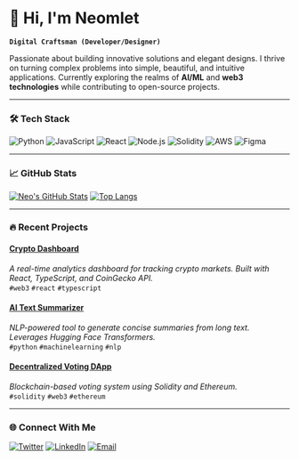 # 👋 Hi, I'm Neomlet

**`Digital Craftsman (Developer/Designer)`**  

Passionate about building innovative solutions and elegant designs. I thrive on turning complex problems into simple, beautiful, and intuitive applications. Currently exploring the realms of **AI/ML** and **web3 technologies** while contributing to open-source projects.

---

### 🛠️ Tech Stack

![Python](https://img.shields.io/badge/-Python-3776AB?style=flat&logo=python&logoColor=white)
![JavaScript](https://img.shields.io/badge/-JavaScript-F7DF1E?style=flat&logo=javascript&logoColor=black)
![React](https://img.shields.io/badge/-React-61DAFB?style=flat&logo=react&logoColor=black)
![Node.js](https://img.shields.io/badge/-Node.js-339933?style=flat&logo=node.js&logoColor=white)
![Solidity](https://img.shields.io/badge/-Solidity-363636?style=flat&logo=solidity&logoColor=white)
![AWS](https://img.shields.io/badge/-AWS-232F3E?style=flat&logo=amazon-aws)
![Figma](https://img.shields.io/badge/-Figma-F24E1E?style=flat&logo=figma&logoColor=white)

---

### 📈 GitHub Stats

[![Neo's GitHub Stats](https://github-readme-stats.vercel.app/api?username=neomlet&show_icons=true&theme=radical)](https://github.com/neomlet)
[![Top Langs](https://github-readme-stats.vercel.app/api/top-langs/?username=neomlet&layout=compact&theme=radical)](https://github.com/neomlet)

---

### 🔥 Recent Projects

#### [Crypto Dashboard](https://github.com/neomlet/crypto-dash)  
_A real-time analytics dashboard for tracking crypto markets. Built with React, TypeScript, and CoinGecko API._  
`#web3` `#react` `#typescript`

#### [AI Text Summarizer](https://github.com/neomlet/ai-summarizer)  
_NLP-powered tool to generate concise summaries from long text. Leverages Hugging Face Transformers._  
`#python` `#machinelearning` `#nlp`

#### [Decentralized Voting DApp](https://github.com/neomlet/voting-dapp)  
_Blockchain-based voting system using Solidity and Ethereum._  
`#solidity` `#web3` `#ethereum`

---

### 🌐 Connect With Me

[![Twitter](https://img.shields.io/badge/-Twitter-1DA1F2?style=flat&logo=twitter&logoColor=white)](https://twitter.com/neomlet)
[![LinkedIn](https://img.shields.io/badge/-LinkedIn-0A66C2?style=flat&logo=linkedin)](https://linkedin.com/in/neomlet)
[![Email](https://img.shields.io/badge/-Email-D14836?style=flat&logo=gmail&logoColor=white)](mailto:good.bqw@gmail.com)
